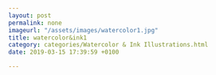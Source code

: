 ```yaml
---
layout: post
permalink: none
imageurl: "/assets/images/watercolor1.jpg"
title: watercolor&ink1
category: categories/Watercolor & Ink Illustrations.html
date: 2019-03-15 17:39:59 +0100

---
```

